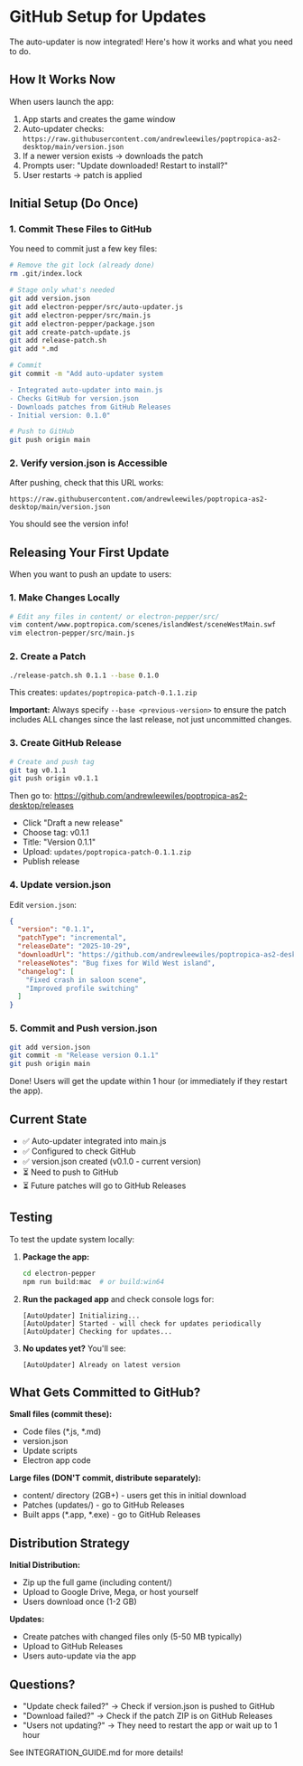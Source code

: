 # GitHub Setup for Updates

The auto-updater is now integrated! Here's how it works and what you need to do.

## How It Works Now

When users launch the app:
1. App starts and creates the game window
2. Auto-updater checks: `https://raw.githubusercontent.com/andrewleewiles/poptropica-as2-desktop/main/version.json`
3. If a newer version exists → downloads the patch
4. Prompts user: "Update downloaded! Restart to install?"
5. User restarts → patch is applied

## Initial Setup (Do Once)

### 1. Commit These Files to GitHub

You need to commit just a few key files:

```bash
# Remove the git lock (already done)
rm .git/index.lock

# Stage only what's needed
git add version.json
git add electron-pepper/src/auto-updater.js
git add electron-pepper/src/main.js
git add electron-pepper/package.json
git add create-patch-update.js
git add release-patch.sh
git add *.md

# Commit
git commit -m "Add auto-updater system

- Integrated auto-updater into main.js
- Checks GitHub for version.json
- Downloads patches from GitHub Releases
- Initial version: 0.1.0"

# Push to GitHub
git push origin main
```

### 2. Verify version.json is Accessible

After pushing, check that this URL works:
```
https://raw.githubusercontent.com/andrewleewiles/poptropica-as2-desktop/main/version.json
```

You should see the version info!

## Releasing Your First Update

When you want to push an update to users:

### 1. Make Changes Locally

```bash
# Edit any files in content/ or electron-pepper/src/
vim content/www.poptropica.com/scenes/islandWest/sceneWestMain.swf
vim electron-pepper/src/main.js
```

### 2. Create a Patch

```bash
./release-patch.sh 0.1.1 --base 0.1.0
```

This creates: `updates/poptropica-patch-0.1.1.zip`

**Important:** Always specify `--base <previous-version>` to ensure the patch includes ALL changes since the last release, not just uncommitted changes.

### 3. Create GitHub Release

```bash
# Create and push tag
git tag v0.1.1
git push origin v0.1.1
```

Then go to: https://github.com/andrewleewiles/poptropica-as2-desktop/releases
- Click "Draft a new release"
- Choose tag: v0.1.1
- Title: "Version 0.1.1"
- Upload: `updates/poptropica-patch-0.1.1.zip`
- Publish release

### 4. Update version.json

Edit `version.json`:

```json
{
  "version": "0.1.1",
  "patchType": "incremental",
  "releaseDate": "2025-10-29",
  "downloadUrl": "https://github.com/andrewleewiles/poptropica-as2-desktop/releases/download/v0.1.1/poptropica-patch-0.1.1.zip",
  "releaseNotes": "Bug fixes for Wild West island",
  "changelog": [
    "Fixed crash in saloon scene",
    "Improved profile switching"
  ]
}
```

### 5. Commit and Push version.json

```bash
git add version.json
git commit -m "Release version 0.1.1"
git push origin main
```

Done! Users will get the update within 1 hour (or immediately if they restart the app).

## Current State

- ✅ Auto-updater integrated into main.js
- ✅ Configured to check GitHub
- ✅ version.json created (v0.1.0 - current version)
- ⏳ Need to push to GitHub
- ⏳ Future patches will go to GitHub Releases

## Testing

To test the update system locally:

1. **Package the app:**
   ```bash
   cd electron-pepper
   npm run build:mac  # or build:win64
   ```

2. **Run the packaged app** and check console logs for:
   ```
   [AutoUpdater] Initializing...
   [AutoUpdater] Started - will check for updates periodically
   [AutoUpdater] Checking for updates...
   ```

3. **No updates yet?** You'll see:
   ```
   [AutoUpdater] Already on latest version
   ```

## What Gets Committed to GitHub?

**Small files (commit these):**
- Code files (*.js, *.md)
- version.json
- Update scripts
- Electron app code

**Large files (DON'T commit, distribute separately):**
- content/ directory (2GB+) - users get this in initial download
- Patches (updates/) - go to GitHub Releases
- Built apps (*.app, *.exe) - go to GitHub Releases

## Distribution Strategy

**Initial Distribution:**
- Zip up the full game (including content/)
- Upload to Google Drive, Mega, or host yourself
- Users download once (1-2 GB)

**Updates:**
- Create patches with changed files only (5-50 MB typically)
- Upload to GitHub Releases
- Users auto-update via the app

## Questions?

- "Update check failed?" → Check if version.json is pushed to GitHub
- "Download failed?" → Check if the patch ZIP is on GitHub Releases
- "Users not updating?" → They need to restart the app or wait up to 1 hour

See INTEGRATION_GUIDE.md for more details!
